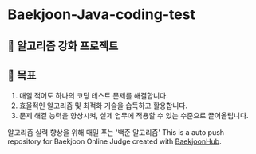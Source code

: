 # Baekjoon-Java-coding-test
## 📖 알고리즘 강화 프로젝트

## 🚀 목표
1. 매일 적어도 하나의 코딩 테스트 문제를 해결합니다.
2. 효율적인 알고리즘 및 최적화 기술을 습득하고 활용합니다.
3. 문제 해결 능력을 향상시켜, 실제 업무에 적용할 수 있는 수준으로 끌어올립니다.

알고리즘 실력 향상을 위해 매일 푸는 '백준 알고리즘'
This is a auto push repository for Baekjoon Online Judge created with [BaekjoonHub](https://github.com/BaekjoonHub/BaekjoonHub).
